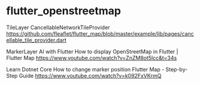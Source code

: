 # flutter_openstreetmap



TileLayer
CancellableNetworkTileProvider
https://github.com/fleaflet/flutter_map/blob/master/example/lib/pages/cancellable_tile_provider.dart


MarkerLayer
AI with Flutter
How to display OpenStreetMap in Flutter | Flutter Map
https://www.youtube.com/watch?v=ZnZM8ot5lcc&t=34s




Learn Dotnet Core
How to change marker position Flutter Map - Step-by-Step Guide
https://www.youtube.com/watch?v=k092FxVKrmQ